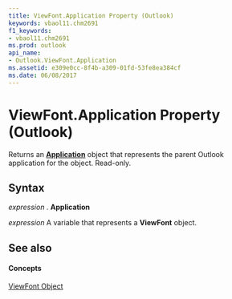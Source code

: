 ```yaml
---
title: ViewFont.Application Property (Outlook)
keywords: vbaol11.chm2691
f1_keywords:
- vbaol11.chm2691
ms.prod: outlook
api_name:
- Outlook.ViewFont.Application
ms.assetid: e309e0cc-8f4b-a309-01fd-53fe8ea384cf
ms.date: 06/08/2017
---
```



# ViewFont.Application Property (Outlook)

Returns an **[Application](application-object-outlook.md)** object that represents the parent Outlook application for the object. Read-only.


## Syntax

 _expression_ . **Application**

 _expression_ A variable that represents a **ViewFont** object.


## See also


#### Concepts


[ViewFont Object](viewfont-object-outlook.md)

